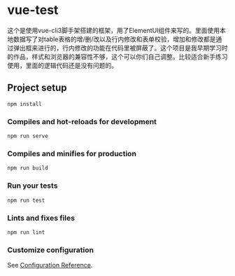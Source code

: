 # vue-test
这个是使用vue-cli3脚手架搭建的框架，用了ElementUI组件来写的。里面使用本地数据写了对table表格的增/删/改以及行内修改和表单校验，增加和修改都是通过弹出框来进行的，行内修改的功能在代码里被屏蔽了。这个项目是我早期学习时的作品，样式和浏览器的兼容性不够，这个可以你们自己调整。比较适合新手练习使用，里面的逻辑代码还是没有问题的。
## Project setup
```
npm install
```

### Compiles and hot-reloads for development
```
npm run serve
```

### Compiles and minifies for production
```
npm run build
```

### Run your tests
```
npm run test
```

### Lints and fixes files
```
npm run lint
```

### Customize configuration
See [Configuration Reference](https://cli.vuejs.org/config/).
